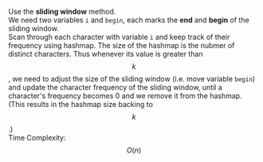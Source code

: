 Use the **sliding window** method.  
We need two variables `i` and `begin`, each marks the **end** and **begin** of the sliding window.  
Scan through each character with variable `i` and keep track of their frequency using hashmap. The size of the hashmap is the nubmer of distinct characters. Thus whenever its value is greater than $$k$$, we need to adjust the size of the sliding window (i.e. move variable `begin`) and update the character frequency of the sliding window, until a character's frequency becomes 0 and we remove it from the hashmap. (This results in the hashmap size backing to $$k$$.)  
Time Complexity: $$O(n)$$